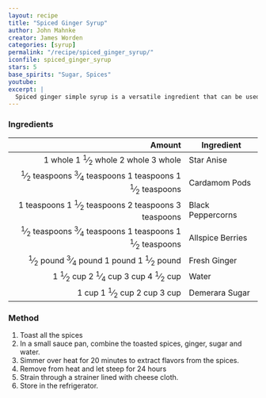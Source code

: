 ```yaml
---
layout: recipe
title: "Spiced Ginger Syrup"
author: John Mahnke
creator: James Worden
categories: [syrup]
permalink: "/recipe/spiced_ginger_syrup/"
iconfile: spiced_ginger_syrup
stars: 5
base_spirits: "Sugar, Spices"
youtube:
excerpt: |
  Spiced ginger simple syrup is a versatile ingredient that can be used in Dark 'n Stormy.
---
```


### Ingredients

|       Amount | Ingredient        |
| -----------: | ----------------- |
|      <span class="onex active">1 whole </span> <span class="onehalfx">1 <sup>1</sup>&frasl;<sub>2</sub> whole </span> <span class="twox">2 whole </span> <span class="threex">3 whole </span>| Star Anise        |
| <span class="onex active"> <sup>1</sup>&frasl;<sub>2</sub> teaspoons</span> <span class="onehalfx"> <sup>3</sup>&frasl;<sub>4</sub> teaspoons</span> <span class="twox">1 teaspoons</span> <span class="threex">1 <sup>1</sup>&frasl;<sub>2</sub> teaspoons</span>| Cardamom Pods     |
|   <span class="onex active">1 teaspoons</span> <span class="onehalfx">1 <sup>1</sup>&frasl;<sub>2</sub> teaspoons</span> <span class="twox">2 teaspoons</span> <span class="threex">3 teaspoons</span>| Black Peppercorns |
| <span class="onex active"> <sup>1</sup>&frasl;<sub>2</sub> teaspoons</span> <span class="onehalfx"> <sup>3</sup>&frasl;<sub>4</sub> teaspoons</span> <span class="twox">1 teaspoons</span> <span class="threex">1 <sup>1</sup>&frasl;<sub>2</sub> teaspoons</span>| Allspice Berries  |
|    <span class="onex active"> <sup>1</sup>&frasl;<sub>2</sub> pound </span> <span class="onehalfx"> <sup>3</sup>&frasl;<sub>4</sub> pound </span> <span class="twox">1 pound </span> <span class="threex">1 <sup>1</sup>&frasl;<sub>2</sub> pound </span>| Fresh Ginger      |
|      <span class="onex active">1 <sup>1</sup>&frasl;<sub>2</sub> cup </span> <span class="onehalfx">2 <sup>1</sup>&frasl;<sub>4</sub> cup </span> <span class="twox">3 cup </span> <span class="threex">4 <sup>1</sup>&frasl;<sub>2</sub> cup </span>| Water             |
|        <span class="onex active">1 cup </span> <span class="onehalfx">1 <sup>1</sup>&frasl;<sub>2</sub> cup </span> <span class="twox">2 cup </span> <span class="threex">3 cup </span>| Demerara Sugar    |

### Method

1. Toast all the spices
1. In a small sauce pan, combine the toasted spices, ginger, sugar and water.
1. Simmer over heat for 20 minutes to extract flavors from the spices.
1. Remove from heat and let steep for 24 hours
1. Strain through a strainer lined with cheese cloth.
1. Store in the refrigerator.

    
<script type="application/ld+json">
{
  "@context": "https://schema.org",
  "@type": "Recipe",
  "author": {
    "@type": "Person",
    "name": "{{ page.author }}"
    },
  "image": "{%- for page in page.categories limit: 1 %}{% assign cat = site.data.categories | where: "slug", page | first %}{{ site.url }}{{ site.baseurl}}/assets/images/category_{{cat.slug}}.svg{% endfor -%}",
  "description": "{{ page.excerpt | strip_html | replace: '"', "'" }}",
  "recipeIngredient": [
  " 1 whole Star Anise ",
  "0.5 teaspoon Cardamom Pods",
  "1 teaspoon Black Peppercorns",
  "0.5 teaspoon Allspice Berries ",
  " 0.5 pound Fresh Ginger ",
  " 1.5 cup Water",
  " 1 cup Demerara Sugar "
    ],
  "name": "{{ page.title }}",
  "recipeInstructions": [

    ],
  "recipeYield": "1 cocktail",
  "recipeCategory": "cocktail",
  {% if page.stars and site.data.ratings[page.iconfile].ratings -%}"aggregateRating": {
   "@type": "AggregateRating",
   "ratingValue": "{%- include stars_metadata.html %}",
   "bestRating": "5",
   "reviewCount": "2"}{%- endif %}
  "recipeCuisine": "global",
  "prepTime": "PT20M",
  "cookTime": "PT15S",
  "keywords": "{{ page.title }}, cocktail, {{ page.eras }}, {%- include category_metadata.html -%}, {%- include spirits_metadata.html -%}"
}
</script>

    